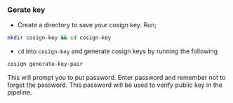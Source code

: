 ### Gerate key

- Create a directory to save your cosign key. Run;

```bash 
mkdir cosign-key && cd cosign-key
```

- `cd` into `cosign-key` and generate cosign keys by running the following

```bash
cosign generate-key-pair
```
This will prompt you to put password. Enter password and remember not to forget the password. This password will be used to verify public key in the pipeline.

